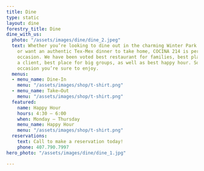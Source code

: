 ```yaml
---
title: Dine
type: static
layout: dine
forestry_title: Dine
dine_with_us:
  photo: "/assets/images/dine/dine_2.jpeg"
  text: Whether you’re looking to dine out in the charming Winter Park Historic District,
    or want an authentic Tex-Mex dinner to take home, COCINA 214 is perfect for every
    occasion. We have been voted best restaurant for families, best place to bring
    a client, best place for big groups, as well as best happy hour. So whatever the
    occasion you’re sure to enjoy.
  menus:
  - menu_name: Dine-In
    menu: "/assets/images/shop/t-shirt.png"
  - menu_name: Take–Out
    menu: "/assets/images/shop/t-shirt.png"
  featured:
    name: Happy Hour
    hours: 4:30 – 6:00
    when: Monday – Thursday
    menu_name: Happy Hour
    menu: "/assets/images/shop/t-shirt.png"
  reservations:
    text: Call to make a reservation today!
    phone: 407.790.7997
hero_photo: "/assets/images/dine/dine_1.jpg"

---
```

